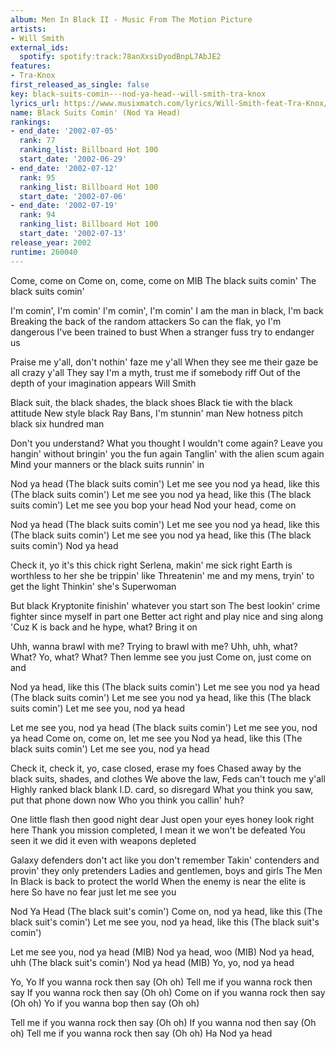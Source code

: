 ```yaml
---
album: Men In Black II - Music From The Motion Picture
artists:
- Will Smith
external_ids:
  spotify: spotify:track:78anXxsiDyodBnpL7AbJE2
features:
- Tra-Knox
first_released_as_single: false
key: black-suits-comin---nod-ya-head--will-smith-tra-knox
lyrics_url: https://www.musixmatch.com/lyrics/Will-Smith-feat-Tra-Knox/Black-Suits-Comin-Nod-Ya-Head-radio-edit
name: Black Suits Comin' (Nod Ya Head)
rankings:
- end_date: '2002-07-05'
  rank: 77
  ranking_list: Billboard Hot 100
  start_date: '2002-06-29'
- end_date: '2002-07-12'
  rank: 95
  ranking_list: Billboard Hot 100
  start_date: '2002-07-06'
- end_date: '2002-07-19'
  rank: 94
  ranking_list: Billboard Hot 100
  start_date: '2002-07-13'
release_year: 2002
runtime: 260040
---
```

Come, come on
Come on, come, come on
MIB
The black suits comin'
The black suits comin'

I'm comin', I'm comin' I'm comin', I'm comin'
I am the man in black, I'm back
Breaking the back of the random attackers
So can the flak, yo I'm dangerous
I've been trained to bust
When a stranger fuss try to endanger us

Praise me y'all, don't nothin' faze me y'all
When they see me their gaze be all crazy y'all
They say I'm a myth, trust me if somebody riff
Out of the depth of your imagination appears Will Smith

Black suit, the black shades, the black shoes
Black tie with the black attitude
New style black Ray Bans, I'm stunnin' man
New hotness pitch black six hundred man

Don't you understand?
What you thought I wouldn't come again?
Leave you hangin' without bringin' you the fun again
Tanglin' with the alien scum again
Mind your manners or the black suits runnin' in

Nod ya head
(The black suits comin')
Let me see you nod ya head, like this
(The black suits comin')
Let me see you nod ya head, like this
(The black suits comin')
Let me see you bop your head
Nod your head, come on

Nod ya head
(The black suits comin')
Let me see you nod ya head, like this
(The black suits comin')
Let me see you nod ya head, like this
(The black suits comin')
Nod ya head

Check it, yo it's this chick right
Serlena, makin' me sick right
Earth is worthless to her she be trippin' like
Threatenin' me and my mens, tryin' to get the light
Thinkin' she's Superwoman

But black Kryptonite finishin' whatever you start son
The best lookin' crime fighter since myself in part one
Better act right and play nice and sing along
'Cuz K is back and he hype, what? Bring it on

Uhh, wanna brawl with me? Trying to brawl with me?
Uhh, uhh, what? What?
Yo, what? What? Then lemme see you just
Come on, just come on and

Nod ya head, like this
(The black suits comin')
Let me see you nod ya head
(The black suits comin')
Let me see you nod ya head, like this
(The black suits comin')
Let me see you, nod ya head

Let me see you, nod ya head
(The black suits comin')
Let me see you, nod ya head
Come on, come on, let me see you
Nod ya head, like this
(The black suits comin')
Let me see you, nod ya head

Check it, check it, yo, case closed, erase my foes
Chased away by the black suits, shades, and clothes
We above the law, Feds can't touch me y'all
Highly ranked black blank I.D. card, so disregard
What you think you saw, put that phone down now
Who you think you callin' huh?

One little flash then good night dear
Just open your eyes honey look right here
Thank you mission completed, I mean it we won't be defeated
You seen it we did it even with weapons depleted

Galaxy defenders don't act like you don't remember
Takin' contenders and provin' they only pretenders
Ladies and gentlemen, boys and girls
The Men In Black is back to protect the world
When the enemy is near the elite is here
So have no fear just let me see you

Nod Ya Head
(The black suit's comin')
Come on, nod ya head, like this
(The black suit's comin')
Let me see you, nod ya head, like this
(The black suit's comin')

Let me see you, nod ya head
(MIB)
Nod ya head, woo
(MIB)
Nod ya head, uhh
(The black suit's comin')
Nod ya head
(MIB)
Yo, yo, nod ya head

Yo, Yo
If you wanna rock then say
(Oh oh)
Tell me if you wanna rock then say
If you wanna rock then say
(Oh oh)
Come on if you wanna rock then say
(Oh oh)
Yo if you wanna bop then say
(Oh oh)

Tell me if you wanna rock then say
(Oh oh)
If you wanna nod then say
(Oh oh)
Tell me if you wanna rock then say
(Oh oh)
Ha
Nod ya head

